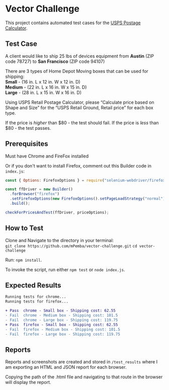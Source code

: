 # Vector Challenge

This project contains automated test cases for the [USPS Postage Calculator](https://postcalc.usps.com/).

## Test Case

A client would like to ship 25 lbs of devices equipment from <b>Austin</b> (ZIP code 78727) to <b>San Francisco</b> (ZIP code 94107)

There are 3 types of Home Depot Moving boxes that can be used for shipping:<br>
<b>Small</b> - (16 in. L x 12 in. W x 12 in. D)<br>
<b>Medium</b> -  (22 in. L x 16 in. W x 15 in. D)<br>
<b>Large</b> - (28 in. L x 15 in. W x 16 in. D)

Using USPS Retail Postage Calculator, please “Calculate price based on Shape and Size” for the “USPS Retail Ground, Retail price” for each box type.

If the price is <i>higher</i> than $80 - the test should fail. If the price is <i>less</i> than $80 - the test passes.

## Prerequisites

Must have Chrome and FireFox installed 

Or if you don't want to install Firefox, comment out this Builder code in `index.js`:

```javascript
const { Options: FirefoxOptions } = require("selenium-webdriver/firefox");

const ffDriver = new Builder()
  .forBrowser("firefox")
  .setFirefoxOptions(new FirefoxOptions().setPageLoadStrategy("normal"))
  .build();

checkForPricesAndTest(ffDriver, priceOptions);
```

## How to Test

Clone and Navigate to the directory in your terminal:<br>
`git clone https://github.com/mPemba/vector-challenge.git`
`cd vector-challenge`

Run: `npm install`.

To invoke the script, run either `npm test` or `node index.js`.

## Expected Results

```diff
Running tests for chrome... 
Running tests for firefox... 

+ Pass  chrome - Small box - Shipping cost: 62.55
- Fail  chrome - Medium box - Shipping cost: 101.5
- Fail  chrome - Large box - Shipping cost: 119.75
+ Pass  firefox - Small box - Shipping cost: 62.55
- Fail  firefox - Medium box - Shipping cost: 101.5
- Fail  firefox - Large box - Shipping cost: 119.75
```

## Reports
Reports and screenshots are created and stored in `/test_results` where I am exporting an HTML and JSON report for each browser.

Copying the path of the .html file and navigating to that route in the browser will display the report. 
